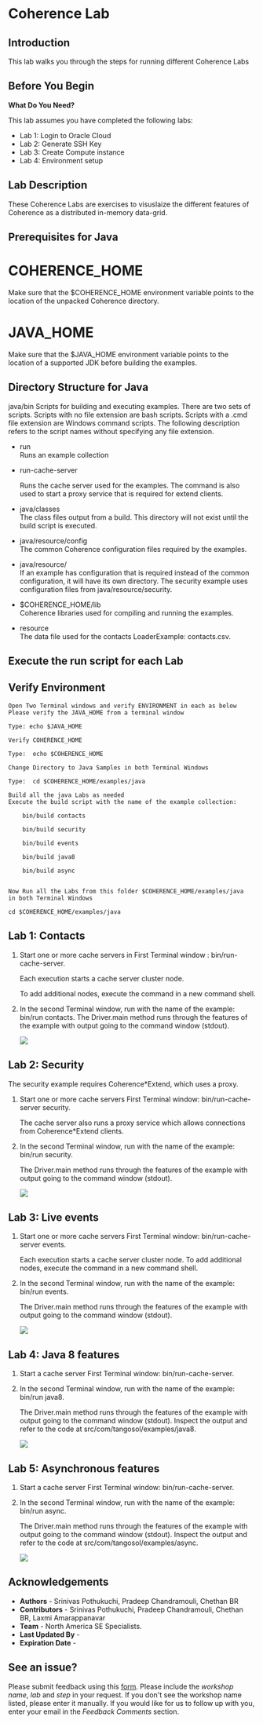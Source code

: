 
# Coherence Lab

## Introduction

This lab walks you through the steps for running different Coherence Labs

## Before You Begin

**What Do You Need?**

This lab assumes you have completed the following labs:
- Lab 1:  Login to Oracle Cloud
- Lab 2:  Generate SSH Key
- Lab 3:  Create Compute instance 
- Lab 4:  Environment setup
 

## Lab Description

  These Coherence Labs are exercises to visuslaize the different features of Coherence as a distributed in-memory data-grid.
    
## Prerequisites for Java
 
# COHERENCE_HOME	 
  Make sure that the $COHERENCE_HOME environment variable points to the location of the unpacked Coherence directory.
# JAVA_HOME	
  Make sure that the $JAVA_HOME environment variable points to the location of a supported JDK before building the examples.
 
## Directory Structure for Java

java/bin	Scripts for building and executing examples. There are two sets of scripts. Scripts with no file extension are bash scripts. Scripts with a .cmd file extension are Windows command scripts. The following description refers to the script names without specifying any file extension.
- run  
    Runs an example collection
- run-cache-server
  
    Runs the cache server used for the examples. The command is also used to start a proxy service that is required for extend clients.

- java/classes	
    The class files output from a build. This directory will not exist until the build script is executed.
- java/resource/config	
    The common Coherence configuration files required by the examples.
- java/resource/<example name>	
    If an example has configuration that is required instead of the common configuration, it will have its own directory. The security example uses configuration files from java/resource/security.

- $COHERENCE_HOME/lib	
    Coherence libraries used for compiling and running the examples.
- resource	
    The data file used for the contacts LoaderExample: contacts.csv.
 
## Execute the run script for each Lab

## Verify Environment

    Open Two Terminal windows and verify ENVIRONMENT in each as below
    Please verify the JAVA_HOME from a terminal window

    Type: echo $JAVA_HOME

    Verify COHERENCE_HOME

    Type:  echo $COHERENCE_HOME

    Change Directory to Java Samples in both Terminal Windows

    Type:  cd $COHERENCE_HOME/examples/java

    Build all the java Labs as needed
    Execute the build script with the name of the example collection:

        bin/build contacts

        bin/build security

        bin/build events

        bin/build java8

        bin/build async


    Now Run all the Labs from this folder $COHERENCE_HOME/examples/java
    in both Terminal Windows

    cd $COHERENCE_HOME/examples/java
    
## Lab 1: Contacts 


1.	Start one or more cache servers in First Terminal window : bin/run-cache-server. 

    Each execution starts a cache server cluster node. 

    To add additional nodes, execute the command in a new command shell.

2.	In the second Terminal window, run with the name of the example: bin/run contacts. The Driver.main method runs through the features of the example with output going to the command window (stdout).


    ![](./images/contact_output.png " ")  


## Lab 2: Security
The security example requires Coherence*Extend, which uses a proxy.
1.	Start one or more cache servers First Terminal window: bin/run-cache-server security. 

    The cache server also runs a proxy service which allows connections from Coherence*Extend clients.
2.	In the second Terminal window, run with the name of the example: bin/run security. 

    The Driver.main method runs through the features of the example with output going to the command window (stdout).

    ![](./images/security_output.png " ")  


## Lab 3:  Live events 
1.	Start one or more cache servers First Terminal window: bin/run-cache-server events. 

    Each execution starts a cache server cluster node. To add additional nodes, execute the command in a new command shell.
2.	In the second Terminal window, run with the name of the example: bin/run events. 

    The Driver.main method runs through the features of the example with output going to the command window (stdout).

    ![](./images/events_output.png " ") 


## Lab 4: Java 8 features 
1.	Start a cache server First Terminal window: bin/run-cache-server.
2.	In the second Terminal window, run with the name of the example: bin/run java8. 

    The Driver.main method runs through the features of the example with output going to the command window (stdout). Inspect the output and refer to the code at src/com/tangosol/examples/java8.

    ![](./images/java8_output.png " ") 


## Lab 5: Asynchronous features 
1.	Start a cache server First Terminal window: bin/run-cache-server.
2.	In the second Terminal window, run with the name of the example: bin/run async. 

    The Driver.main method runs through the features of the example with output going to the command window (stdout). Inspect the output and refer to the code at src/com/tangosol/examples/async.


    ![](./images/async_output.png " ") 





## Acknowledgements

- **Authors** - Srinivas Pothukuchi, Pradeep Chandramouli, Chethan BR
- **Contributors** - Srinivas Pothukuchi, Pradeep Chandramouli, Chethan BR, Laxmi Amarappanavar
- **Team** - North America SE Specialists.
- **Last Updated By** -  
- **Expiration Date** -    

## See an issue?
Please submit feedback using this [form](https://apexapps.oracle.com/pls/apex/f?p=133:1:::::P1_FEEDBACK:1). Please include the *workshop name*, *lab* and *step* in your request.  If you don't see the workshop name listed, please enter it manually. If you would like for us to follow up with you, enter your email in the *Feedback Comments* section.
      


